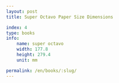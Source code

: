 ```yaml
---
layout: post
title: Super Octavo Paper Size Dimensions

index: 4
type: books
info:
    name: super octavo
    width: 177.8
    height: 279.4
    unit: mm

permalink: /en/books/:slug/
---
```



